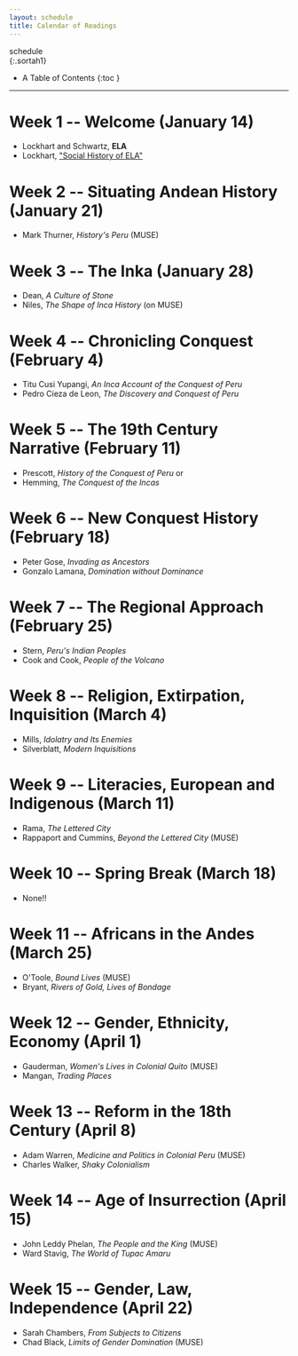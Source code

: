 ```yaml
---
layout: schedule
title: Calendar of Readings
---
```


schedule  
{:.sortah1}

* A Table of Contents
{:toc }

---

# Week 1 -- Welcome (January 14)
*  Lockhart and Schwartz, **ELA**
*  Lockhart, ["Social History of ELA"](http://chadblack.net/media/readings/lockhartELA.pdf)

# Week 2 -- Situating Andean History (January 21) 
* Mark Thurner, *History's Peru* (MUSE)

# Week 3 -- The Inka (January 28) 
*  Dean, *A Culture of Stone*
*  Niles, *The Shape of Inca History*  (on MUSE)

# Week 4 -- Chronicling Conquest (February 4)
*  Titu Cusi Yupangi, *An Inca Account of the Conquest of Peru*    
*  Pedro Cieza de Leon, *The Discovery and Conquest of Peru*    

# Week 5 -- The 19th Century Narrative (February 11)  
*  Prescott, *History of the Conquest of Peru*
or
*  Hemming, *The Conquest of the Incas*

# Week 6 -- New Conquest History (February 18)   
*  Peter Gose, *Invading as Ancestors*  
*  Gonzalo Lamana, *Domination without Dominance*  

# Week 7 -- The Regional Approach (February 25)   
*  Stern, *Peru's Indian Peoples*  
*  Cook and Cook, *People of the Volcano*  

# Week 8 -- Religion, Extirpation, Inquisition (March 4) 
*  Mills, *Idolatry and Its Enemies*
*  Silverblatt, *Modern Inquisitions*

# Week 9 -- Literacies, European and Indigenous (March 11)   
*  Rama, *The Lettered City*  
*  Rappaport and Cummins, *Beyond the Lettered City* (MUSE) 

# Week 10 -- Spring Break (March 18)  
*  None!!

# Week 11 -- Africans in the Andes (March 25)
*  O'Toole, *Bound Lives*  (MUSE)
*  Bryant, *Rivers of Gold, Lives of Bondage*  

# Week 12 -- Gender, Ethnicity, Economy (April 1)
*  Gauderman, *Women's Lives in Colonial Quito*  (MUSE)
*  Mangan, *Trading Places*  

# Week 13 -- Reform in the 18th Century (April 8)
*  Adam Warren, *Medicine and Politics in Colonial Peru*  (MUSE)
*  Charles Walker, *Shaky Colonialism*  

# Week 14 -- Age of Insurrection (April 15)
* John Leddy Phelan, *The People and the King* (MUSE)
* Ward Stavig, *The World of Tupac Amaru*  

# Week 15 -- Gender, Law, Independence (April 22)
*  Sarah Chambers, *From Subjects to Citizens*
*  Chad Black, *Limits of Gender Domination*  (MUSE)
